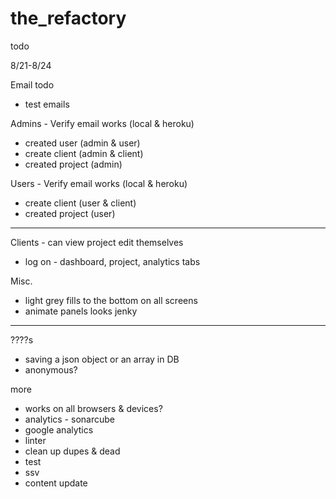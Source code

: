 # the_refactory

todo

8/21-8/24

Email todo
  - test emails

Admins - Verify email works (local & heroku)
  - created user (admin & user)
  - create client (admin & client)
  - created project (admin)

Users - Verify email works (local & heroku)
  - create client (user & client)
  - created project (user)

  *************************************

Clients - can view project edit themselves
  - log on - dashboard, project, analytics tabs

Misc.
  - light grey fills to the bottom on all screens
  - animate panels looks jenky

*************************************

????s
  - saving a json object or an array in DB
  - anonymous?


more
  - works on all browsers & devices?
  - analytics - sonarcube
  - google analytics
  - linter
  - clean up dupes & dead
  - test
  - ssv
  - content update
